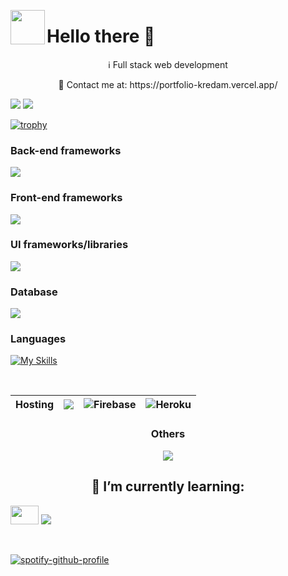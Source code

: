 
<p align="center">
    <img align="left" src="https://tenor.com/view/jojo-greeting-smile-star-platinum-hi-gif-17297758.gif" width="55" height="55" />
  <p align="left">
      <h1 align="left">  Hello there 👋</h1>
  </p>
</p>
<div align="center">
      <p> ℹ️ Full stack web development</p>
      <p>💬 Contact me at:  https://portfolio-kredam.vercel.app/ </p>
</div>

<img src="https://github-readme-stats.vercel.app/api/top-langs/?username=Kredam&layout=compact" />
<img src="https://github-readme-stats.vercel.app/api?username=Kredam&show_icons=true&theme=tokyonight" />

[![trophy](https://github-profile-trophy.vercel.app/?username=Kredam&theme=onedark&rank=S,A,AA,AAA,B,BB,BBB)](https://github.com/ryo-ma/github-profile-trophy)

<p>
      <h3>Back-end frameworks</h3>
           <img src="https://skillicons.dev/icons?i=flask,django,express,nodejs" />
      <h3>Front-end frameworks</h3>
           <img src="https://skillicons.dev/icons?i=angular,react" />
</p>

<div>
    <p align="left">
        <h3>UI frameworks/libraries</h3>
           <img src="https://skillicons.dev/icons?i=bootstrap,materialui" />
    </p>
  </p>
</div>
<div>
    <p align="left">
        <h3>Database</h3>
           <img src="https://skillicons.dev/icons?i=sqlite,mysql" />
    </p>
  </p>
</div>

    
<h3>Languages</h3>

[![My Skills](https://skillicons.dev/icons?i=js,ts,py)](https://skillicons.dev)

&nbsp;

Hosting | <img src="https://img.shields.io/badge/vercel-%23000000.svg?style=for-the-badge&logo=vercel&logoColor=white" />  | ![Firebase](https://img.shields.io/badge/firebase-%23039BE5.svg?style=for-the-badge&logo=firebase) | ![Heroku](https://img.shields.io/badge/heroku-%23430098.svg?style=for-the-badge&logo=heroku&logoColor=white) |
--- | ---| ---|---
    

<div align="center">
    <h3>Others</h3>
       <img src="https://skillicons.dev/icons?i=redux,git" />
</div>
<div align="center">
  <h2>🌱 I’m currently learning:</h2>
  <p align="left">
    <img src="https://www.countryflags.com/wp-content/uploads/japan-flag-png-xl.png" height="30px" width="45px"/>
    <img src="https://img.shields.io/badge/rxjs-%23B7178C.svg?style=for-the-badge&logo=reactivex&logoColor=white" />
</p>
</div>

&nbsp;

[![spotify-github-profile](https://spotify-github-profile.vercel.app/api/view?uid=21n52mk7iklcht7wr6p5g3zgi&cover_image=true&theme=novatorem&bar_color=4c1010&bar_color_cover=true)](https://github.com/kittinan/spotify-github-profile)

